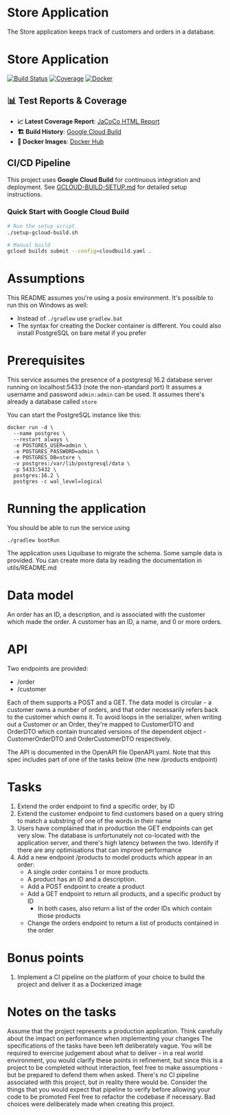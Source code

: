 # Store Application
The Store application keeps track of customers and orders in a database.

# Store Application

[![Build Status](https://storage.googleapis.com/inspire26-build-badges/builds/main/status.svg)](https://console.cloud.google.com/cloud-build/builds?project=inspire26)
  [![Coverage](https://storage.googleapis.com/inspire26-build-badges/coverage/coverage.svg)](https://storage.googleapis.com/inspire26_cloudbuild_artifacts/jacoco/latest/index.html)
  [![Docker](https://img.shields.io/badge/docker-aa061872%2Fstore--app-blue?logo=docker&logoColor=white)](https://hub.docker.com/r/aa061872/store-app)
  
  ## 📊 Test Reports & Coverage

- **📈 Latest Coverage Report**: [JaCoCo HTML Report](https://storage.googleapis.com/inspire26_cloudbuild_artifacts/jacoco/latest/index.html)
- **🏗️ Build History**: [Google Cloud Build](https://console.cloud.google.com/cloud-build/builds?project=inspire26)
- **🐳 Docker Images**: [Docker Hub](https://hub.docker.com/r/aa061872/store-app)
  


## CI/CD Pipeline
This project uses **Google Cloud Build** for continuous integration and deployment. See [GCLOUD-BUILD-SETUP.md](GCLOUD-BUILD-SETUP.md) for detailed setup instructions.

### Quick Start with Google Cloud Build
```bash
# Run the setup script
./setup-gcloud-build.sh

# Manual build
gcloud builds submit --config=cloudbuild.yaml .
```

# Assumptions
This README assumes you're using a posix environment. It's possible to run this on Windows as well:
* Instead of `./gradlew` use `gradlew.bat`
* The syntax for creating the Docker container is different. You could also install PostgreSQL on bare metal if you prefer


# Prerequisites
This service assumes the presence of a postgresql 16.2 database server running on localhost:5433 (note the non-standard port)
It assumes a username and password `admin:admin` can be used.
It assumes there's already a database called `store`

You can start the PostgreSQL instance like this:
```shell
docker run -d \
  --name postgres \
  --restart always \
  -e POSTGRES_USER=admin \
  -e POSTGRES_PASSWORD=admin \
  -e POSTGRES_DB=store \
  -v postgres:/var/lib/postgresql/data \
  -p 5433:5432 \
  postgres:16.2 \
  postgres -c wal_level=logical
```

# Running the application
You should be able to run the service using
```shell
./gradlew bootRun
```

The application uses Liquibase to migrate the schema. Some sample data is provided. You can create more data by reading the documentation in utils/README.md

# Data model
An order has an ID, a description, and is associated with the customer which made the order.
A customer has an ID, a name, and 0 or more orders.

# API
Two endpoints are provided:
   * /order
   * /customer

Each of them supports a POST and a GET. The data model is circular - a customer owns a number of orders, and that order necessarily refers back to the customer which owns it.
To avoid loops in the serializer, when writing out a Customer or an Order, they're mapped to CustomerDTO and OrderDTO which contain truncated versions of the dependent object - CustomerOrderDTO and OrderCustomerDTO respectively.

The API is documented in the OpenAPI file OpenAPI.yaml. Note that this spec includes part of one of the tasks below (the new /products endpoint)

# Tasks

1. Extend the order endpoint to find a specific order, by ID
2. Extend the customer endpoint to find customers based on a query string to match a substring of one of the words in their name
3. Users have complained that in production the GET endpoints can get very slow. The database is unfortunately not co-located with the application server, and there's high latency between the two. Identify if there are any optimisations that can improve performance
4. Add a new endpoint /products to model products which appear in an order:
      * A single order contains 1 or more products. 
      * A product has an ID and a description. 
      * Add a POST endpoint to create a product
      * Add a GET endpoint to return all products, and a specific product by ID
        * In both cases, also return a list of the order IDs which contain those products
      * Change the orders endpoint to return a list of products contained in the order

# Bonus points
1. Implement a CI pipeline on the platform of your choice to build the project and deliver it as a Dockerized image

# Notes on the tasks
Assume that the project represents a production application.
Think carefully about the impact on performance when implementing your changes
The specifications of the tasks have been left deliberately vague. You will be required to exercise judgement about what to deliver - in a real world environment, you would clarify these points in refinement, but since this is a project to be completed without interaction, feel free to make assumptions - but be prepared to defend them when asked.
There's no CI pipeline associated with this project, but in reality there would be. Consider the things that you would expect that pipeline to verify before allowing your code to be promoted
Feel free to refactor the codebase if necessary. Bad choices were deliberately made when creating this project.
